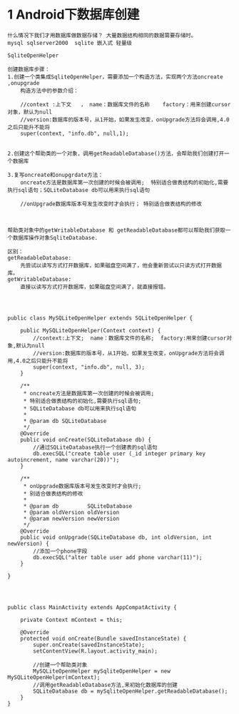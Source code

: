 # 1 Android下数据库创建 
	
	什么情况下我们才用数据库做数据存储？ 大量数据结构相同的数据需要存储时。
	mysql sqlserver2000  sqlite 嵌入式 轻量级

	SqliteOpenHelper

	创建数据库步骤：
	1.创建一个类集成SqliteOpenHelper，需要添加一个构造方法，实现两个方法oncreate ,onupgrade
		构造方法中的参数介绍：

		//context :上下文   ， name：数据库文件的名称    factory：用来创建cursor对象，默认为null 
		//version:数据库的版本号，从1开始，如果发生改变，onUpgrade方法将会调用,4.0之后只能升不能将
		super(context, "info.db", null,1);
		

	2.创建这个帮助类的一个对象，调用getReadableDatabase()方法，会帮助我们创建打开一个数据库

	3.复写oncreate和onupgrdate方法：
		oncreate方法是数据库第一次创建的时候会被调用;  特别适合做表结构的初始化,需要执行sql语句；SQLiteDatabase db可以用来执行sql语句
		
		//onUpgrade数据库版本号发生改变时才会执行； 特别适合做表结构的修改



	帮助类对象中的getWritableDatabase 和 getReadableDatabase都可以帮助我们获取一个数据库操作对象SqliteDatabase.

	区别：
	getReadableDatabase:
		先尝试以读写方式打开数据库，如果磁盘空间满了，他会重新尝试以只读方式打开数据库。
	getWritableDatabase:
		直接以读写方式打开数据库，如果磁盘空间满了，就直接报错。




	public class MySQLiteOpenHelper extends SQLiteOpenHelper {
	
	    public MySQLiteOpenHelper(Context context) {
	        //context:上下文;  name：数据库文件的名称;  factory:用来创建cursor对象,默认为null
	        //version:数据库的版本号，从1开始，如果发生改变，onUpgrade方法将会调用,4.0之后只能升不能将
	        super(context, "info.db", null, 3);
	    }
	
	    /**
	     * oncreate方法是数据库第一次创建的时候会被调用;
	     * 特别适合做表结构的初始化,需要执行sql语句;
	     * SQLiteDatabase db可以用来执行sql语句
	     *
	     * @param db SQLiteDatabase
	     */
	    @Override
	    public void onCreate(SQLiteDatabase db) {
	        //通过SQLiteDatabase执行一个创建表的sql语句
	        db.execSQL("create table user (_id integer primary key autoincrement, name varchar(20))");
	    }
	
	    /**
	     * onUpgrade数据库版本号发生改变时才会执行;
	     * 别适合做表结构的修改
	     *
	     * @param db         SQLiteDatabase
	     * @param oldVersion oldVersion
	     * @param newVersion newVersion
	     */
	    @Override
	    public void onUpgrade(SQLiteDatabase db, int oldVersion, int newVersion) {
	        //添加一个phone字段
	        db.execSQL("alter table user add phone varchar(11)");
	    }
	
	}




	public class MainActivity extends AppCompatActivity {
	
	    private Context mContext = this;
	
	    @Override
	    protected void onCreate(Bundle savedInstanceState) {
	        super.onCreate(savedInstanceState);
	        setContentView(R.layout.activity_main);
	
	        //创建一个帮助类对象
	        MySQLiteOpenHelper mySqliteOpenHelper = new MySQLiteOpenHelper(mContext);
	        //调用getReadableDatabase方法,来初始化数据库的创建
	        SQLiteDatabase db = mySqliteOpenHelper.getReadableDatabase();
	    }
	}
